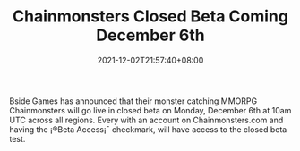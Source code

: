 ﻿---
title: "Chainmonsters Closed Beta Coming December 6th"
date: 2021-12-02T21:57:40+08:00
lastmod: 2021-12-02T16:45:40+08:00
draft: false
authors: ["Katherine"]
description: "Bside Games has announced that their monster catching MMORPG Chainmonsters will go live in closed beta on Monday, December 6th at 10am UTC across all regions. Every with an account on Chainmonsters.com and having the ¡®Beta Access¡¯ checkmark, will have access to the closed beta test."
featuredImage: "chainmonsters-closed-beta-coming-december-6th.png"
tags: ["Strategy Games","Play to Earn"]
categories: ["news"]
news: ["Strategy Games"]
weight: 
lightgallery: true
pinned: false
recommend: false
recommend1: false
---

Bside Games has announced that their monster catching MMORPG Chainmonsters will go live in closed beta on Monday, December 6th at 10am UTC across all regions. Every with an account on Chainmonsters.com and having the ¡®Beta Access¡¯ checkmark, will have access to the closed beta test.

<!--more-->

